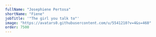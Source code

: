 ```yaml
---
fullName: "Josephiene Pertosa"
shortName: "Fiene"
jobTitle: '"The girl you talk to"'
image: "https://avatars0.githubusercontent.com/u/5541210?v=4&s=460"
order: 7500
---
```


